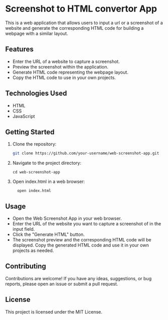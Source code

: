 # Screenshot to HTML convertor App

This is a web application that allows users to input a url or a screenshot of a website and generate the corresponding HTML code for building a webpage with a similar layout.

## Features

- Enter the URL of a website to capture a screenshot.
- Preview the screenshot within the application.
- Generate HTML code representing the webpage layout.
- Copy the HTML code to use in your own projects.

## Technologies Used

- HTML
- CSS
- JavaScript

## Getting Started

1. Clone the repository:

   ```bash
   git clone https://github.com/your-username/web-screenshot-app.git
   
2. Navigate to the project directory:
   ```shell
   cd web-screenshot-app
3. Open index.html in a web browser:
   ```shell
     open index.html
   ```
## Usage
- Open the Web Screenshot App in your web browser.
- Enter the URL of the website you want to capture a screenshot of in the input field.
- Click the "Generate HTML" button.
- The screenshot preview and the corresponding HTML code will be displayed.
Copy the generated HTML code and use it in your own projects as needed.

## Contributing
  Contributions are welcome! If you have any ideas, suggestions, or bug reports, please open an issue or submit a pull request.

## License
  This project is licensed under the MIT License.
   
